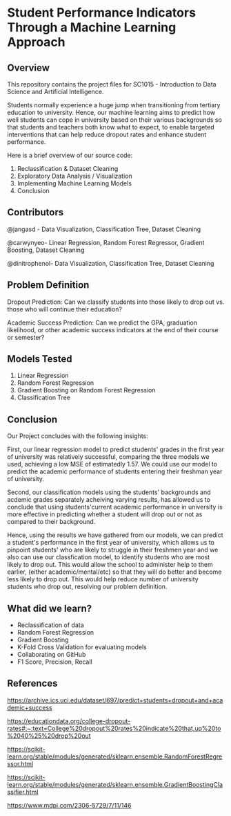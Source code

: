 # Student Performance Indicators Through a Machine Learning Approach

## Overview

This repository contains the project files for SC1015 - Introduction to Data Science and Artificial Intelligence.

Students normally experience a huge jump when transitioning from tertiary education to university. Hence, our machine learning aims to predict how well students can cope in university based on their various backgrounds so that students and teachers both know what to expect, to enable targeted interventions that can help reduce dropout rates and enhance student performance.

Here is a brief overview of our source code:
1. Reclassification & Dataset Cleaning
2. Exploratory Data Analysis / Visualization
3. Implementing Machine Learning Models
4. Conclusion

## Contributors
@jangasd - Data Visualization, Classification Tree, Dataset Cleaning

@carwynyeo- Linear Regression, Random Forest Regressor, Gradient Boosting, Dataset Cleaning

@dinitrophenol- Data Visualization, Classification Tree, Dataset Cleaning

## Problem Definition
Dropout Prediction: Can we classify students into those likely to drop out vs. those who will continue their education?

Academic Success Prediction: Can we predict the GPA, graduation likelihood, or other academic success indicators at the end of their course or semester?

## Models Tested
1. Linear Regression
2. Random Forest Regression
3. Gradient Boosting on Random Forest Regression
4. Classification Tree

## Conclusion
Our Project concludes with the following insights:

First, our linear regression model to predict students' grades in the first year of university was relatively successful, comparing the three models we used, achieving a low MSE of estimatedly 1.57. We could use our model to predict the academic performance of students entering their freshman year of university.

Second, our classification models using the students' backgrounds and acdemic grades separately acheiving varying results, has allowed us to conclude that using students'current academic performance in university is more effective in predicting whether a student will drop out or not as compared to their background.

Hence, using the results we have gathered from our models, we can predict a student's performance in the first year of university, which allows us to pinpoint students' who are likely to struggle in their freshmen year and we also can use our classfication model, to identify students who are most likely to drop out. This would allow the school to administer help to them earlier, (either academic/mental/etc) so that they will do better and become less likely to drop out. This would help reduce number of university students who drop out, resolving our problem definition.

## What did we learn?
* Reclassification of data
* Random Forest Regression
* Gradient Boosting
* K-Fold Cross Validation for evaluating models
* Collaborating on GitHub
* F1 Score, Precision, Recall

## References
https://archive.ics.uci.edu/dataset/697/predict+students+dropout+and+academic+success

https://educationdata.org/college-dropout-rates#:~:text=College%20dropout%20rates%20indicate%20that,up%20to%2040%25%20drop%20out

https://scikit-learn.org/stable/modules/generated/sklearn.ensemble.RandomForestRegressor.html

https://scikit-learn.org/stable/modules/generated/sklearn.ensemble.GradientBoostingClassifier.html

https://www.mdpi.com/2306-5729/7/11/146





